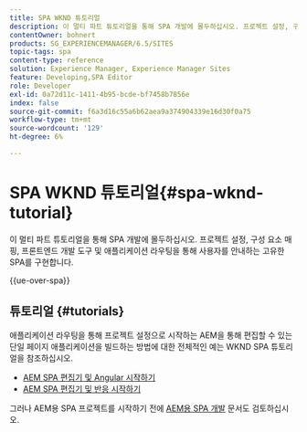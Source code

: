 ```yaml
---
title: SPA WKND 튜토리얼
description: 이 멀티 파트 튜토리얼을 통해 SPA 개발에 몰두하십시오. 프로젝트 설정, 구성 요소 매핑, 프론트엔드 개발 도구 및 애플리케이션 라우팅을 통해 사용자를 안내하는 고유한 SPA를 구현합니다.
contentOwner: bohnert
products: SG_EXPERIENCEMANAGER/6.5/SITES
topic-tags: spa
content-type: reference
solution: Experience Manager, Experience Manager Sites
feature: Developing,SPA Editor
role: Developer
exl-id: 0a72d11c-1411-4b95-bcde-bf7458b7856e
index: false
source-git-commit: f6a3d16c55a6b62aea9a374904339e16d30f0a75
workflow-type: tm+mt
source-wordcount: '129'
ht-degree: 6%

---
```



# SPA WKND 튜토리얼{#spa-wknd-tutorial}

이 멀티 파트 튜토리얼을 통해 SPA 개발에 몰두하십시오. 프로젝트 설정, 구성 요소 매핑, 프론트엔드 개발 도구 및 애플리케이션 라우팅을 통해 사용자를 안내하는 고유한 SPA를 구현합니다.

{{ue-over-spa}}

## 튜토리얼 {#tutorials}

애플리케이션 라우팅을 통해 프로젝트 설정으로 시작하는 AEM을 통해 편집할 수 있는 단일 페이지 애플리케이션을 빌드하는 방법에 대한 전체적인 예는 WKND SPA 튜토리얼을 참조하십시오.

* [AEM SPA 편집기 및 Angular 시작하기](https://experienceleague.adobe.com/docs/experience-manager-learn/getting-started-with-aem-headless/spa-editor/angular/overview.html?lang=ko)
* [AEM SPA 편집기 및 반응 시작하기](https://experienceleague.adobe.com/docs/experience-manager-learn/getting-started-with-aem-headless/spa-editor/react/overview.html?lang=ko)

그러나 AEM용 SPA 프로젝트를 시작하기 전에 [AEM용 SPA 개발](/help/sites-developing/spa-architecture.md) 문서도 검토하십시오.
